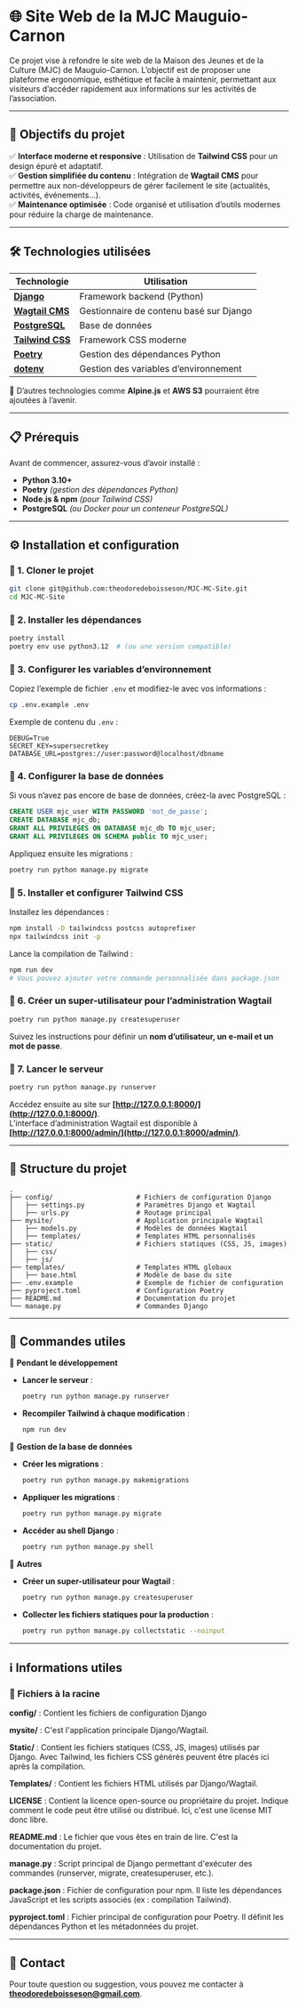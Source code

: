# 🌐 Site Web de la MJC Mauguio-Carnon

Ce projet vise à refondre le site web de la Maison des Jeunes et de la Culture (MJC) de Mauguio-Carnon. L’objectif est de proposer une plateforme ergonomique, esthétique et facile à maintenir, permettant aux visiteurs d’accéder rapidement aux informations sur les activités de l’association.

---

## 🚀 Objectifs du projet
✅ **Interface moderne et responsive** : Utilisation de **Tailwind CSS** pour un design épuré et adaptatif.  
✅ **Gestion simplifiée du contenu** : Intégration de **Wagtail CMS** pour permettre aux non-développeurs de gérer facilement le site (actualités, activités, événements…).  
✅ **Maintenance optimisée** : Code organisé et utilisation d’outils modernes pour réduire la charge de maintenance.

---

## 🛠️ Technologies utilisées
| Technologie  | Utilisation  |
|-------------|-------------|
| **[Django](https://www.djangoproject.com/)**  | Framework backend (Python) |
| **[Wagtail CMS](https://wagtail.org/)**  | Gestionnaire de contenu basé sur Django |
| **[PostgreSQL](https://www.postgresql.org/)**  | Base de données |
| **[Tailwind CSS](https://tailwindcss.com/)**  | Framework CSS moderne |
| **[Poetry](https://python-poetry.org/)**  | Gestion des dépendances Python |
| **[dotenv](https://pypi.org/project/python-dotenv/)**  | Gestion des variables d’environnement |

📌 D’autres technologies comme **Alpine.js** et **AWS S3** pourraient être ajoutées à l’avenir.

---

## 📋 Prérequis
Avant de commencer, assurez-vous d’avoir installé :
- **Python 3.10+**
- **Poetry** *(gestion des dépendances Python)*
- **Node.js & npm** *(pour Tailwind CSS)*
- **PostgreSQL** *(ou Docker pour un conteneur PostgreSQL)*

---

## ⚙️ Installation et configuration

### 🔹 1. Cloner le projet
```sh
git clone git@github.com:theodoredeboisseson/MJC-MC-Site.git
cd MJC-MC-Site
```

### 🔹 2. Installer les dépendances
```sh
poetry install
poetry env use python3.12  # (ou une version compatible)
```

### 🔹 3. Configurer les variables d’environnement
Copiez l’exemple de fichier `.env` et modifiez-le avec vos informations :
```sh
cp .env.example .env
```
Exemple de contenu du `.env` :
```
DEBUG=True
SECRET_KEY=supersecretkey
DATABASE_URL=postgres://user:password@localhost/dbname
```

### 🔹 4. Configurer la base de données
Si vous n’avez pas encore de base de données, créez-la avec PostgreSQL :
```sql
CREATE USER mjc_user WITH PASSWORD 'mot_de_passe';
CREATE DATABASE mjc_db;
GRANT ALL PRIVILEGES ON DATABASE mjc_db TO mjc_user;
GRANT ALL PRIVILEGES ON SCHEMA public TO mjc_user;
```
Appliquez ensuite les migrations :
```sh
poetry run python manage.py migrate
```

### 🔹 5. Installer et configurer Tailwind CSS
Installez les dépendances :
```sh
npm install -D tailwindcss postcss autoprefixer
npx tailwindcss init -p
```

Lance la compilation de Tailwind :
```sh
npm run dev
# Vous pouvez ajouter votre commande personnalisée dans package.json
```

### 🔹 6. Créer un super-utilisateur pour l’administration Wagtail
```sh
poetry run python manage.py createsuperuser
```
Suivez les instructions pour définir un **nom d’utilisateur, un e-mail et un mot de passe**.

### 🔹 7. Lancer le serveur
```sh
poetry run python manage.py runserver
```
Accédez ensuite au site sur **[http://127.0.0.1:8000/](http://127.0.0.1:8000/)**.  
L’interface d’administration Wagtail est disponible à **[http://127.0.0.1:8000/admin/](http://127.0.0.1:8000/admin/)**.

---

## 📂 Structure du projet
```
.
├── config/                     # Fichiers de configuration Django
│   ├── settings.py             # Paramètres Django et Wagtail
│   ├── urls.py                 # Routage principal
├── mysite/                     # Application principale Wagtail
│   ├── models.py               # Modèles de données Wagtail
│   ├── templates/              # Templates HTML personnalisés
├── static/                     # Fichiers statiques (CSS, JS, images)
│   ├── css/
│   ├── js/
├── templates/                  # Templates HTML globaux
│   ├── base.html               # Modèle de base du site
├── .env.example                # Exemple de fichier de configuration
├── pyproject.toml              # Configuration Poetry
├── README.md                   # Documentation du projet
└── manage.py                   # Commandes Django
```

---

## 🔧 Commandes utiles

📌 **Pendant le développement**
- **Lancer le serveur** :
  ```sh
  poetry run python manage.py runserver
  ```
- **Recompiler Tailwind à chaque modification** :
  ```sh
  npm run dev
  ```

📌 **Gestion de la base de données**
- **Créer les migrations** :
  ```sh
  poetry run python manage.py makemigrations
  ```
- **Appliquer les migrations** :
  ```sh
  poetry run python manage.py migrate
  ```
- **Accéder au shell Django** :
  ```sh
  poetry run python manage.py shell
  ```

📌 **Autres**
- **Créer un super-utilisateur pour Wagtail** :
  ```sh
  poetry run python manage.py createsuperuser
  ```
- **Collecter les fichiers statiques pour la production** :
  ```sh
  poetry run python manage.py collectstatic --noinput
  ```
---

## ℹ️ Informations utiles

### 📁 Fichiers à la racine

**config/** :
Contient les fichiers de configuration Django

**mysite/** :
C'est l'application principale Django/Wagtail.

**Static/** :
Contient les fichiers statiques (CSS, JS, images) utilisés par Django.
Avec Tailwind, les fichiers CSS générés peuvent être placés ici après la compilation.

**Templates/** :
Contient les fichiers HTML utilisés par Django/Wagtail.

**LICENSE** :
Contient la licence open-source ou propriétaire du projet. Indique comment le code peut être utilisé ou distribué. Ici, c'est une license MIT donc libre.

**README.md** :
Le fichier que vous êtes en train de lire. C'est la documentation du projet.

**manage.py** : 
Script principal de Django permettant d'exécuter des commandes (runserver, migrate, createsuperuser, etc.).

**package.json** :
Fichier de configuration pour npm. Il liste les dépendances JavaScript et les scripts associés (ex : compilation Tailwind).

**pyproject.toml** :
Fichier principal de configuration pour Poetry. Il définit les dépendances Python et les métadonnées du projet.

---

## 📧 Contact
Pour toute question ou suggestion, vous pouvez me contacter à **[theodoredeboisseson@gmail.com](mailto:theodoredeboisseson@gmail.com)**.